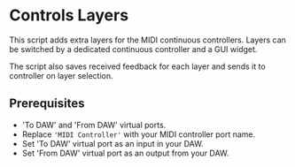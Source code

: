 # Controls Layers

This script adds extra layers for the MIDI continuous controllers. Layers 
can be switched by a dedicated continuous controller and a GUI widget. 

The script also saves received feedback for each layer and sends it to 
controller on layer selection.

## Prerequisites

- 'To DAW' and 'From DAW' virtual ports.
- Replace `'MIDI Controller'` with your MIDI controller port name.
- Set 'To DAW' virtual port as an input in your DAW.
- Set 'From DAW' virtual port as an output from your DAW.
